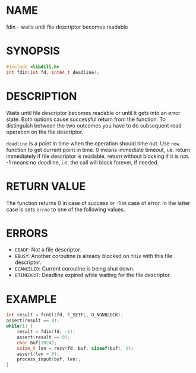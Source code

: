 # NAME

fdin - waits until file descriptor becomes readable

# SYNOPSIS

```c
#include <libdill.h>
int fdin(int fd, int64_t deadline);
```

# DESCRIPTION

Waits until file descriptor becomes readable or until it gets into an error state. Both options cause successful return from the function. To distinguish between the two outcomes you have to do subsequent read operation on the file descriptor.

`deadline` is a point in time when the operation should time out. Use `now` function to get current point in time. 0 means immediate timeout, i.e. return immediately if file descriptor is readable, return without blocking if it is not. -1 means no deadline, i.e. the call will block forever, if needed.

# RETURN VALUE

The function returns 0 in case of success or -1 in case of error. In the latter case is sets `errno` to one of the following values.

# ERRORS

* `EBADF`: Not a file descriptor.
* `EBUSY`: Another coroutine is already blocked on `fdin` with this file descriptor.
* `ECANCELED`: Current coroutine is being shut down.
* `ETIMEDOUT`: Deadline expired while waiting for the file descriptor.

# EXAMPLE

```c
int result = fcntl(fd, F_SETFL, O_NONBLOCK);
assert(result == 0);
while(1) {
    result = fdin(fd, -1);
    assert(result == 0);
    char buf[1024];
    ssize_t len = recv(fd, buf, sizeof(buf), 0);
    assert(len > 0);
    process_input(buf, len);
}
```

